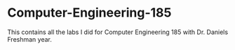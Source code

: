 # Computer-Engineering-185
This contains all the labs I did for Computer Engineering 185 with Dr. Daniels Freshman year.
